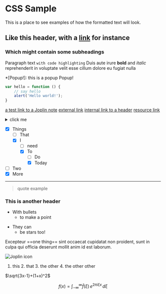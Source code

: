 # CSS Sample
This is a place to see examples of how the formatted text will look.


## Like this header, with a [link](:/1234) for instance

### Which might contain some subheadings
Paragraph text `with code highlighting` Duis aute irure **bold** and _italic_ reprehenderit in voluptate velit esse cillum dolore eu fugiat nulla 



*[Popup!]: this is a popup
Popup! 

```javascript
var hello = function () {
    // say hello
    alert('Hello world!');
}
```

[a test link to a Joplin note](:/1234)
[external link](https://discourse.joplinapp.org)
[internal link to a header](#short)
[resource link](:/1234)

<details>
<summary>click me</summary>
this stuff
</details>


- [x] Things
	- [ ] That 
	- [x] I 
		- [ ] need
		- [x] To
			- [ ] Do
			- [x] Today
- [ ] Two 
- [x] More

---

> quote example

### This is another header
- With bullets
	- to make a point
* They can
	* be stars too!

Excepteur ==one thing== sint occaecat cupidatat non proident, sunt in culpa qui officia deserunt mollit anim id est laborum.


![Joplin icon](https://git.io/JenGk)

1. this
	2. that
		3. the other
			4. the other other

$\sqrt{3x-1}+(1+x)^2$

$$
f(x) = \int_{-\infty}^\infty
	\hat f(\xi)\,e^{2 \pi i \xi x}
	\,d\xi
$$
